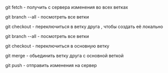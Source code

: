 git fetch - получить с сервера изменения во всех ветках

git branch --all - посмотреть все ветки

git checkout - переключиться в ветку друга , чтобы создать её локально

git branch --all - посмотреть все ветки

git checkout - переключиться в основную ветку

git merge - обьединить ветку друга с основной веткой

git push - отправить изменения на сервер
